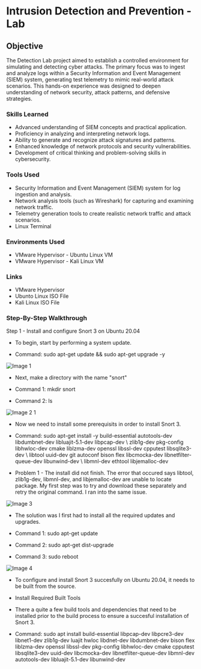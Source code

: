 # Intrusion Detection and Prevention - Lab 

## Objective

The Detection Lab project aimed to establish a controlled environment for simulating and detecting cyber attacks. The primary focus was to ingest and analyze logs within a Security Information and Event Management (SIEM) system, generating test telemetry to mimic real-world attack scenarios. This hands-on experience was designed to deepen understanding of network security, attack patterns, and defensive strategies.

### Skills Learned

- Advanced understanding of SIEM concepts and practical application.
- Proficiency in analyzing and interpreting network logs.
- Ability to generate and recognize attack signatures and patterns.
- Enhanced knowledge of network protocols and security vulnerabilities.
- Development of critical thinking and problem-solving skills in cybersecurity.

### Tools Used

- Security Information and Event Management (SIEM) system for log ingestion and analysis.
- Network analysis tools (such as Wireshark) for capturing and examining network traffic.
- Telemetry generation tools to create realistic network traffic and attack scenarios.
- Linux Terminal

### Environments Used

- VMware Hypervisor - Ubuntu Linux VM
- VMware Hypervisor - Kali Linux VM

### Links

- VMware Hypervisor
- Ubunto Linux ISO File
- Kali Linux ISO File

### Step-By-Step Walkthrough

Step 1 - Install and configure Snort 3 on Ubuntu 20.04

- To begin, start by performing a system update. 

- Command: sudo apt-get update && sudo apt-get upgrade -y

![Image 1](https://github.com/ahkeillcyber/Detection-Lab/assets/153658518/71f44b57-0c5d-478a-8163-bba91fa4c37b)

- Next, make a directory with the name "snort"

- Command 1: mkdir snort

- Command 2: ls 

![Image 2 1](https://github.com/ahkeillcyber/Detection-Lab/assets/153658518/aad107d4-5da5-408f-98fc-cef0acc56166)

- Now we need to install some prerequisits in order to install Snort 3.

- Command: sudo apt-get install -y build-essential autotools-dev libdumbnet-dev libluajit-5.1-dev libpcap-dev \ zlib1g-dev pkg-config libhwloc-dev cmake liblzma-dev openssl libssl-dev cpputest libsqlite3-dev \ libtool uuid-dev git autoconf bison flex libcmocka-dev libnetfilter-queue-dev libunwind-dev \ libmnl-dev ethtool libjemalloc-dev

- Problem 1 - The install did not finish. The error that occured says libtool, zlib1g-dev, libmnl-dev, and libjemalloc-dev are unable to locate package. My first step was to try and download these separately and retry the original command. I ran into the same issue. 

![Image 3](https://github.com/ahkeillcyber/Detection-Lab/assets/153658518/b31d062b-0ccd-4e3c-a40d-6503fa57d655)

- The solution was I first had to install all the required updates and upgrades.

- Command 1: sudo apt-get update

- Command 2: sudo apt-get dist-upgrade

- Command 3: sudo reboot

![Image 4](https://github.com/ahkeillcyber/Detection-Lab/assets/153658518/01b7b34b-1df7-44b4-b874-e569bfc580c7)






- To configure and install Snort 3 succesfully on Ubuntu 20.04, it needs to be built from the source. 

- Install Required Built Tools
- There a quite a few build tools and dependencies that need to be installed prior to the build process to ensure a succesful installation of Snort 3. 

- Command: sudo apt install build-essential libpcap-dev libpcre3-dev libnet1-dev zlib1g-dev luajit hwloc libdnet-dev libdumbnet-dev bison flex liblzma-dev openssl libssl-dev pkg-config libhwloc-dev cmake cpputest libsqlite3-dev uuid-dev libcmocka-dev libnetfilter-queue-dev libmnl-dev autotools-dev libluajit-5.1-dev libunwind-dev

